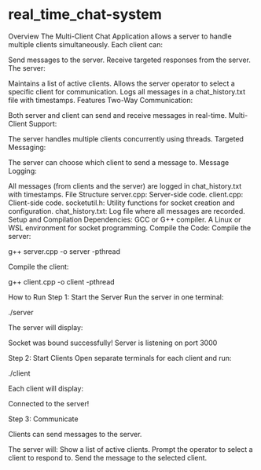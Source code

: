 # real_time_chat-system
Overview
The Multi-Client Chat Application allows a server to handle multiple clients simultaneously. Each client can:

Send messages to the server.
Receive targeted responses from the server.
The server:

Maintains a list of active clients.
Allows the server operator to select a specific client for communication.
Logs all messages in a chat_history.txt file with timestamps.
Features
Two-Way Communication:

Both server and client can send and receive messages in real-time.
Multi-Client Support:

The server handles multiple clients concurrently using threads.
Targeted Messaging:

The server can choose which client to send a message to.
Message Logging:

All messages (from clients and the server) are logged in chat_history.txt with timestamps.
File Structure
server.cpp: Server-side code.
client.cpp: Client-side code.
socketutil.h: Utility functions for socket creation and configuration.
chat_history.txt: Log file where all messages are recorded.
Setup and Compilation
Dependencies:
GCC or G++ compiler.
A Linux or WSL environment for socket programming.
Compile the Code:
Compile the server:

g++ server.cpp -o server -pthread

Compile the client:

g++ client.cpp -o client -pthread

How to Run
Step 1: Start the Server
Run the server in one terminal:

./server

The server will display:

Socket was bound successfully!
Server is listening on port 3000

Step 2: Start Clients
Open separate terminals for each client and run:


./client

Each client will display:


Connected to the server!

Step 3: Communicate

Clients can send messages to the server.

The server will:
Show a list of active clients.
Prompt the operator to select a client to respond to.
Send the message to the selected client.
